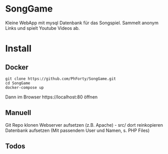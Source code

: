 # SongGame
Kleine WebApp mit mysql Datenbank für das Songspiel. Sammelt anonym Links und spielt Youtube Videos ab.

# Install
## Docker
```
git clone https://github.com/PhForty/SongGame.git
cd SongGame
docker-compose up
```
Dann im Browser https://localhost:80 öffnen

## Manuell
Git Repo klonen
Webserver aufsetzen (z.B. Apache) - src/ dort reinkopieren
Datenbank aufsetzen (Mit passendem User und Namen, s. PHP Files)

## Todos
